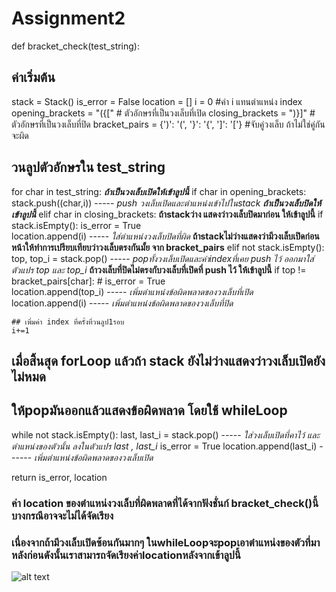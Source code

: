 # Assignment2

def bracket_check(test_string):
  ## ค่าเริ่มต้น
  stack = Stack()
  is_error = False
  location = []
  i = 0 #ค่า i แทนตำแหน่ง index
  opening_brackets = "({["  # ตัวอักษรที่เป็นวงเล็บที่เปิด
  closing_brackets = ")}]"  # ตัวอักษรที่เป็นวงเล็บที่ปิด
  bracket_pairs = {')': '(', '}': '{', ']': '['} #จับคู่วงเล็บ ถ้าไม่ใช่คู่กัน จะผิด

  ## วนลูปตัวอักษรใน test_string
  for char in test_string:
    ***ถ้าเป็นวงเล็บเปิดให้เข้าลูปนี้***
    if char in opening_brackets:
      stack.push((char,i)) ----- *push วงเล็บเปิดและตำแหน่งเข้าไปในstack*
    ***ถ้าเป็นวงเล็บปิดให้เข้าลูปนี้***
    elif char in closing_brackets:
      **ถ้าstackว่าง แสดงว่าวงเล็บปิดมาก่อน ให้เข้าลูปนี้**
      if stack.isEmpty():
        is_error = True  
        location.append(i) ----- *ใส่ตำแหน่งวงเล็บปิดที่ผิด*
      **ถ้าstackไม่ว่างแสดงว่ามีวงเล็บเปิดก่อนหน้าให้ทำการเปรียบเทียบว่าวงเล็บตรงกันมั้ย จาก bracket_pairs**
      elif not stack.isEmpty():
        top, top_i = stack.pop() ----- *popทั้งวงเล็บเปิดและค่าindexที่เคย push ไว้ ออกมาใส่ตัวแปร top และ top_i*
        **ถ้าวงเล็บที่ปิดไม่ตรงกับวงเล็บที่เปิดที่ push ไว้ ให้เข้าลูปนี้**
        if top != bracket_pairs[char]:  #
                    is_error = True  
                    location.append(top_i) ----- *เพิ่มตำแหน่งข้อผิดพลาดของวงเล็บที่เปิด*
                    location.append(i) ----- *เพิ่มตำแหน่งข้อผิดพลาดของวงเล็บที่ปิด*

    ## เพิ่มค่า index ที่ครั้งที่วนลูป1รอบ
    i+=1  

  ## เมื่อสิ้นสุด forLoop แล้วถ้า stack ยังไม่ว่างแสดงว่าวงเล็บเปิดยังไม่หมด
  ## ให้popมันออกแล้วแสดงข้อผิดพลาด โดยใช้ whileLoop
  while not stack.isEmpty():
      last, last_i = stack.pop() ----- *ใส่วงเล็บเปิดที่คาไว้ และตำแหน่งของตัวนั้น ลงในตัวแปร last , last_i*
      is_error = True
      location.append(last_i) ------ *เพิ่มตำแหน่งข้อผิดพลาดของวงเล็บเปิด*

      
  return is_error, location 
  
  ### ค่า location ของตำแหน่งวงเล็บที่ผิดพลาดที่ได้จากฟังชั่นก์ bracket_check()นี้บางกรณีอาจจะไม่ได้จัดเรียง
  ### เนื่องจากถ้ามีวงเล็บเปิดซ้อนกันมากๆ ในwhileLoopจะpopเอาตำแหน่งของตัวที่มาหลังก่อนดังนั้นเราสามารถจัดเรียงค่าlocationหลังจากเข้าลูปนี้


![alt text](image.jpg)
  
